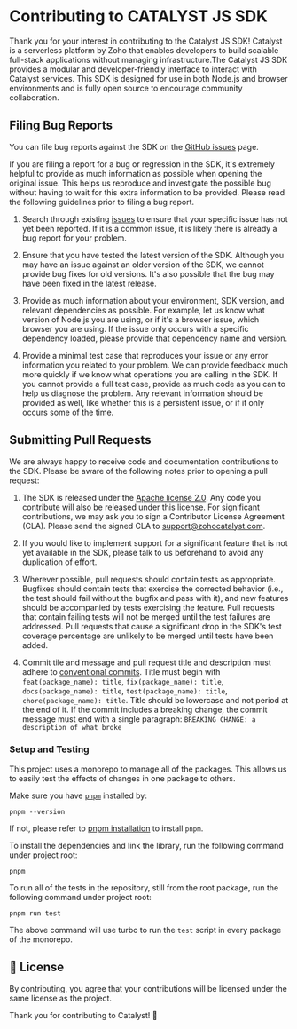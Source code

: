 # Contributing to CATALYST JS SDK

Thank you for your interest in contributing to the Catalyst JS SDK! Catalyst is a serverless platform by Zoho that enables developers to build scalable full-stack applications without managing infrastructure.The Catalyst JS SDK provides a modular and developer-friendly interface to interact with Catalyst services. This SDK is designed for use in both Node.js and browser environments and is fully open source to encourage community collaboration.

## Filing Bug Reports

You can file bug reports against the SDK on the [GitHub issues][issues] page.

If you are filing a report for a bug or regression in the SDK, it's extremely
helpful to provide as much information as possible when opening the original
issue. This helps us reproduce and investigate the possible bug without having
to wait for this extra information to be provided. Please read the following
guidelines prior to filing a bug report.

1. Search through existing [issues][] to ensure that your specific issue has
   not yet been reported. If it is a common issue, it is likely there is
   already a bug report for your problem.

2. Ensure that you have tested the latest version of the SDK. Although you
   may have an issue against an older version of the SDK, we cannot provide
   bug fixes for old versions. It's also possible that the bug may have been
   fixed in the latest release.

3. Provide as much information about your environment, SDK version, and
   relevant dependencies as possible. For example, let us know what version
   of Node.js you are using, or if it's a browser issue, which browser you
   are using. If the issue only occurs with a specific dependency loaded,
   please provide that dependency name and version.

4. Provide a minimal test case that reproduces your issue or any error
   information you related to your problem. We can provide feedback much
   more quickly if we know what operations you are calling in the SDK. If
   you cannot provide a full test case, provide as much code as you can
   to help us diagnose the problem. Any relevant information should be provided
   as well, like whether this is a persistent issue, or if it only occurs
   some of the time.

## Submitting Pull Requests

We are always happy to receive code and documentation contributions to the SDK.
Please be aware of the following notes prior to opening a pull request:

1. The SDK is released under the [Apache license 2.0](./LICENCE).
   Any code you contribute will also be released under this license.
   For significant contributions, we may ask you to sign a Contributor License Agreement (CLA).
   Please send the signed CLA to support@zohocatalyst.com.

2. If you would like to implement support for a significant feature that is not
   yet available in the SDK, please talk to us beforehand to avoid any
   duplication of effort.

3. Wherever possible, pull requests should contain tests as appropriate.
   Bugfixes should contain tests that exercise the corrected behavior (i.e., the
   test should fail without the bugfix and pass with it), and new features
   should be accompanied by tests exercising the feature. Pull requests that
   contain failing tests will not be merged until the test failures are addressed.
   Pull requests that cause a significant drop in the SDK's test coverage
   percentage are unlikely to be merged until tests have been added.

4. Commit tile and message and pull request title and description must adhere to
   [conventional commits][conventional commits]. Title must begin with `feat(package_name): title`,
   `fix(package_name): title`, `docs(package_name): title`, `test(package_name): title`, `chore(package_name): title`.
   Title should be lowercase and not period at the end of it. If the commit includes
   a breaking change, the commit message must end with a single paragraph: `BREAKING CHANGE: a description of what broke`


### Setup and Testing

This project uses a monorepo to manage all of the packages.
This allows us to easily test the effects of changes in one package to others.

Make sure you have [`pnpm`](https://pnpm.io/) installed by:

```
pnpm --version
```

If not, please refer to [pnpm installation](https://pnpm.io/installation) to install `pnpm`.

To install the dependencies and link the library, run the following command under project root:

```
pnpm
```

To run all of the tests in the repository, still from the root package, run the following command
under project root:

```
pnpm run test
```

The above command will use turbo to run the `test` script in every package of the monorepo.

## 📄 License

By contributing, you agree that your contributions will be licensed under the same license as the project.

Thank you for contributing to Catalyst! 🎉

[issues]: https://github.com/catalystbyzoho/zcatalyst-sdk-js/issues
[conventional commits]: https://www.conventionalcommits.org/
[pr]: https://github.com/catalystbyzoho/zcatalyst-sdk-js-v3/pulls
